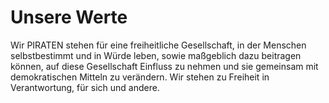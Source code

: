 # Unsere Werte

Wir PIRATEN stehen für eine freiheitliche Gesellschaft, in der Menschen selbstbestimmt und in Würde leben, sowie maßgeblich dazu beitragen können, auf diese Gesellschaft Einfluss zu nehmen und sie gemeinsam mit demokratischen Mitteln zu verändern. Wir stehen zu Freiheit in Verantwortung, für sich und andere.

